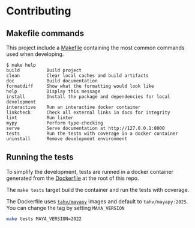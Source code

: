 # Contributing

## Makefile commands

This project include a [Makefile](https://www.gnu.org/software/make/)
containing the most common commands used when developing.

```text
$ make help
build          Build project
clean          Clear local caches and build artifacts
doc            Build documentation
formatdiff     Show what the formatting would look like
help           Display this message
install        Install the package and dependencies for local development
interactive    Run an interactive docker container
linkcheck      Check all external links in docs for integrity
lint           Run linter
mypy           Perform type-checking
serve          Serve documentation at http://127.0.0.1:8000
tests          Run the tests with coverage in a docker container
uninstall      Remove development environment
```

## Running the tests

To simplify the development, tests are runned in a docker container
generated from the [Dockerfile](https://github.com/tahv/mayafbx/blob/main/Dockerfile)
at the root of this repo.

The `make tests` target build the container and run the tests with coverage.

The Dockerfile uses [`tahv/mayapy`](https://hub.docker.com/r/tahv/mayapy) images and
default to `tahv/mayapy:2025`. You can change the tag by setting `MAYA_VERSION`

```bash
make tests MAYA_VERSION=2022
```
